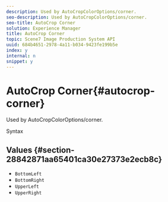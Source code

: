 ```yaml
---
description: Used by AutoCropColorOptions/corner.
seo-description: Used by AutoCropColorOptions/corner.
seo-title: AutoCrop Corner
solution: Experience Manager
title: AutoCrop Corner
topic: Scene7 Image Production System API
uuid: 684b4651-2978-4a11-b034-9423fe199b5e
index: y
internal: n
snippet: y
---
```


# AutoCrop Corner{#autocrop-corner}

Used by AutoCropColorOptions/corner.

 Syntax 

## Values {#section-28842871aa65401ca30e27373e2ecb8c}

* `BottomLeft` 
* `BottomRight` 
* `UpperLeft` 
* `UpperRight`

